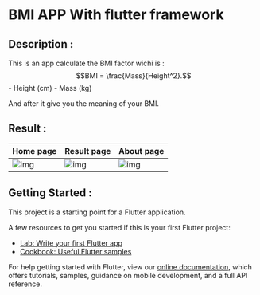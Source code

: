# BMI APP With flutter framework
## Description :
This is an app calculate the BMI factor wichi is :
$$BMI = \frac{Mass}{Height^2}.$$
    - Height  (cm)
    - Mass    (kg) 
</br>

And after it give you the meaning of your BMI.
## Result :


|Home page|Result page|About page|
----------|-----------|----------|
|![img]('images\about.png') |![img]('images\about.png')|![img]('images\about.png')|




## Getting Started :

This project is a starting point for a Flutter application.

A few resources to get you started if this is your first Flutter project:

- [Lab: Write your first Flutter app](https://flutter.dev/docs/get-started/codelab)
- [Cookbook: Useful Flutter samples](https://flutter.dev/docs/cookbook)

For help getting started with Flutter, view our
[online documentation](https://flutter.dev/docs), which offers tutorials,
samples, guidance on mobile development, and a full API reference.
